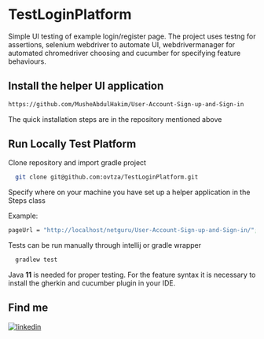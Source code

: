 
# TestLoginPlatform

Simple UI testing of example login/register page. The project uses testng for assertions, selenium webdriver to automate UI, webdrivermanager for automated chromedriver choosing and cucumber for specifying feature behaviours.

## Install the helper UI application

```bash
https://github.com/MusheAbdulHakim/User-Account-Sign-up-and-Sign-in
```
The quick installation steps are in the repository mentioned above

## Run Locally Test Platform

Clone repository and import gradle project

```bash
  git clone git@github.com:ovtza/TestLoginPlatform.git
```

Specify where on your machine you have set up a helper application in the Steps class

Example:
```bash
pageUrl = "http://localhost/netguru/User-Account-Sign-up-and-Sign-in/";
```

Tests can be run manually through intellij or gradle wrapper

```bash
  gradlew test
```
Java **11** is needed for proper testing. For the feature syntax it is necessary to install the gherkin and cucumber plugin in your IDE.



## Find me
[![linkedin](https://img.shields.io/badge/linkedin-0A66C2?style=for-the-badge&logo=linkedin&logoColor=white)](https://www.linkedin.com/in/szymon-owczarzak/)